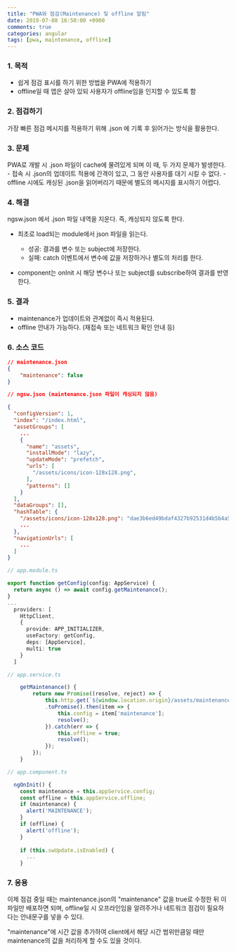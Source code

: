 ```yaml
---
title: "PWA와 점검(Maintenance) 및 offline 알림"
date: 2019-07-08 16:50:00 +0900
comments: true
categories: angular
tags: [pwa, maintenance, offline]
---
```




### 1. 목적
  - 쉽게 점검 표시를 하기 위한 방법을 PWA에 적용하기
  - offline일 때 앱은 살아 있되 사용자가 offline임을 인지할 수 있도록 함


### 2. 점검하기
가장 빠른 점검 메시지를 적용하기 위해 .json 에 기록 후 읽어가는 방식을 활용한다.


### 3. 문제
PWA로 개발 시 .json 파일이 cache에 물려있게 되며 이 때, 두 가지 문제가 발생한다.
    - 접속 시 .json의 업데이트 적용에 간격이 있고, 그 동안 사용자를 대기 시킬 수 없다.
    - offline 시에도 캐싱된 .json을 읽어버리기 때문에 별도의 메시지를 표시하기 어렵다.


### 4. 해결
ngsw.json 에서 .json 파일 내역을 지운다. 즉, 캐싱되지 않도록 한다.
- 최초로 load되는 module에서 json 파일을 읽는다.
  - 성공: 결과를 변수 또는 subject에 저장한다.
  - 실패: catch 이벤트에서 변수에 값을 저장하거나 별도의 처리를 한다.

- component는 onInit 시 해당 변수나 또는 subject를 subscribe하여 결과를 반영한다.

### 5. 결과
- maintenance가 업데이트와 관계없이 즉시 적용된다.
- offline 안내가 가능하다. (재접속 또는 네트워크 확인 안내 등)


### 6. 소스 코드

```json
// maintenance.json
{
    "maintenance": false
}
```

```json
// ngsw.json (maintenance.json 파일이 캐싱되지 않음)

{
  "configVersion": 1,
  "index": "/index.html",
  "assetGroups": [
    ...
    {
      "name": "assets",
      "installMode": "lazy",
      "updateMode": "prefetch",
      "urls": [
        "/assets/icons/icon-128x128.png",
      ],
      "patterns": []
    }
  ],
  "dataGroups": [],
  "hashTable": {
    "/assets/icons/icon-128x128.png": "dae3b6ed49bdaf4327b92531d4b5b4a5d30c7532",
    ...
  },
  "navigationUrls": [
    ...
  ]
}
```

```ts
// app.module.ts

export function getConfig(config: AppService) {
  return async () => await config.getMaintenance();
}
...
  providers: [
    HttpClient,
    {
      provide: APP_INITIALIZER,
      useFactory: getConfig,
      deps: [AppService],
      multi: true
    }
  ]
```

```ts
// app.service.ts

    getMaintenance() {
        return new Promise((resolve, reject) => {
            this.http.get(`${window.location.origin}/assets/maintenance.json`, { headers: new HttpHeaders({ timeout: `${3000}`})})
            .toPromise().then(item => {
                this.config = item['maintenance'];
                resolve();
            }).catch(err => {
                this.offline = true;
                resolve();
            });
        });
    }
```

```ts
// app.component.ts

  ngOnInit() {
    const maintenance = this.appService.config;
    const offline = this.appService.offline;
    if (maintenance) {
      alert('MAINTENANCE');
    }
    if (offline) {
      alert('offline');
    }
    
    if (this.swUpdate.isEnabled) {
      ...
    }
```


### 7. 응용

이제 점검 중일 때는 maintenance.json의 "maintenance" 값을 true로 수정한 뒤 이 파일만 배포하면 되며, 
offline일 시 오프라인임을 알려주거나 네트워크 점검이 필요하다는 안내문구를 넣을 수 있다.

"maintenance"에 시간 값을 추가하여 client에서 해당 시간 범위만큼일 때만 maintenance의 값을 처리하게 할 수도 있을 것이다.




